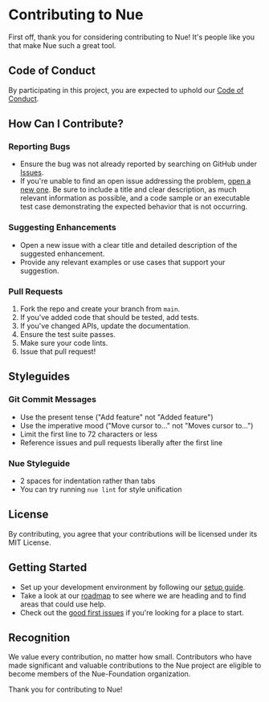 # Contributing to Nue

First off, thank you for considering contributing to Nue! It's people like you that make Nue such a great tool.

## Code of Conduct

By participating in this project, you are expected to uphold our [Code of Conduct](CODE_OF_CONDUCT.md).

## How Can I Contribute?

### Reporting Bugs

- Ensure the bug was not already reported by searching on GitHub under [Issues](https://github.com/Nue-Foundation/nue/issues).
- If you're unable to find an open issue addressing the problem, [open a new one](https://github.com/Nue-Foundation/nue/issues/new). Be sure to include a title and clear description, as much relevant information as possible, and a code sample or an executable test case demonstrating the expected behavior that is not occurring.

### Suggesting Enhancements

- Open a new issue with a clear title and detailed description of the suggested enhancement.
- Provide any relevant examples or use cases that support your suggestion.

### Pull Requests

1. Fork the repo and create your branch from `main`.
2. If you've added code that should be tested, add tests.
3. If you've changed APIs, update the documentation.
4. Ensure the test suite passes.
5. Make sure your code lints.
6. Issue that pull request!

## Styleguides

### Git Commit Messages

- Use the present tense ("Add feature" not "Added feature")
- Use the imperative mood ("Move cursor to..." not "Moves cursor to...")
- Limit the first line to 72 characters or less
- Reference issues and pull requests liberally after the first line

### Nue Styleguide

- 2 spaces for indentation rather than tabs
- You can try running `nue lint` for style unification

## License

By contributing, you agree that your contributions will be licensed under its MIT License.

## Getting Started

- Set up your development environment by following our [setup guide](SETUP.md).
- Take a look at our [roadmap](ROADMAP.md) to see where we are heading and to find areas that could use help.
- Check out the [good first issues](https://github.com/Nue-Foundation/nue/labels/good%20first%20issue) if you're looking for a place to start.

## Recognition

We value every contribution, no matter how small. Contributors who have made significant and valuable contributions to the Nue project are eligible to become members of the Nue-Foundation organization.

Thank you for contributing to Nue!
